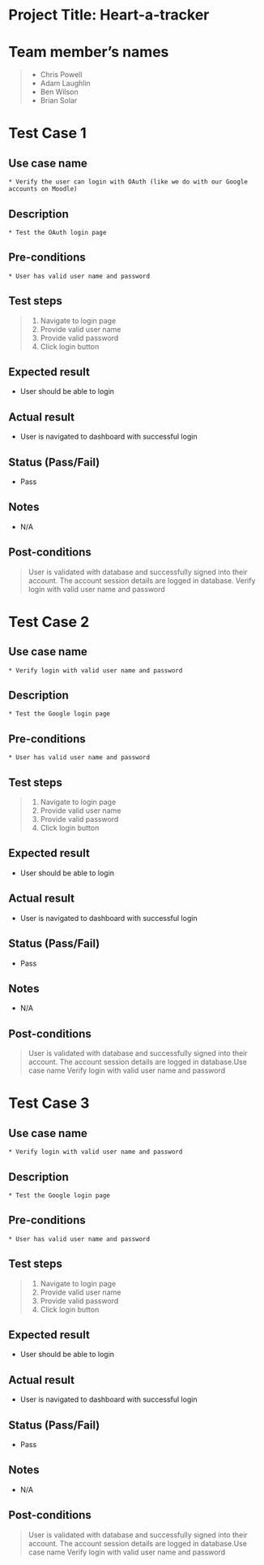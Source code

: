 # Project Title: Heart-a-tracker

# Team member’s names
> * Chris Powell
> * Adam Laughlin
> * Ben Wilson
> * Brian Solar

# Test Case 1
## Use case name
    * Verify the user can login with OAuth (like we do with our Google accounts on Moodle)
## Description
    * Test the OAuth login page
## Pre-conditions
    * User has valid user name and password
## Test steps
   > 1. Navigate to login page
   > 2. Provide valid user name
   > 3. Provide valid password
   > 4. Click login button
## Expected result
   * User should be able to login
## Actual result
   * User is navigated to dashboard with successful login
## Status (Pass/Fail)
   * Pass
## Notes
   * N/A
## Post-conditions
   > User is validated with database and successfully signed into their account.
   > The account session details are logged in database.
   > Verify login with valid user name and password

# Test Case 2
## Use case name
    * Verify login with valid user name and password
## Description
    * Test the Google login page
## Pre-conditions
    * User has valid user name and password
## Test steps
   > 1. Navigate to login page
   > 2. Provide valid user name
   > 3. Provide valid password
   > 4. Click login button
## Expected result
   * User should be able to login
## Actual result
   * User is navigated to dashboard with successful login
## Status (Pass/Fail)
   * Pass
## Notes
   * N/A
## Post-conditions
   > User is validated with database and successfully signed into their account.
   > The account session details are logged in database.Use case name
   > Verify login with valid user name and password
   
# Test Case 3
## Use case name
    * Verify login with valid user name and password
## Description
    * Test the Google login page
## Pre-conditions
    * User has valid user name and password
## Test steps
   > 1. Navigate to login page
   > 2. Provide valid user name
   > 3. Provide valid password
   > 4. Click login button
## Expected result
   * User should be able to login
## Actual result
   * User is navigated to dashboard with successful login
## Status (Pass/Fail)
   * Pass
## Notes
   * N/A
## Post-conditions
   > User is validated with database and successfully signed into their account.
   > The account session details are logged in database.Use case name
   > Verify login with valid user name and password
